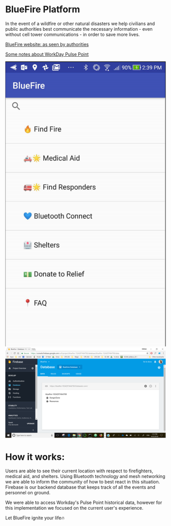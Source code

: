 # BlueFire Platform
In the event of a wildfire or other natural disasters we help civilians and public authorities best communicate the necessary information - even without cell tower communications - in order to save more lives.

[BlueFire website: as seen by authorities](https://bluefire.netlify.com/home)

[Some notes about WorkDay Pulse Point](https://docs.google.com/document/d/19Lc4Eyt837jIfE4nofgFYoItMu48j5Cj4rgf3vBrBxA/edit#)

[![alt_text](https://github.com/cwllau/BlueFire_Firecode/blob/master/menu_screenshot.PNG)](https://www.youtube.com/watch?v=wAQ0-3zr5Hg)
![alt text](https://github.com/cwllau/BlueFire_Firecode/blob/master/firebase.PNG)



# How it works:
Users are able to see their current location with respect to firefighters, medical aid, and shelters.
Using Bluetooth technology and mesh networking we are able to inform the community of how to best react in this situation. Firebase is our backend database that keeps track of all the events and personnel on ground.

We were able to access Workday's Pulse Point historical data, however for this implementation we focused on the current user's experience.

Let BlueFire ignite your life🔥

